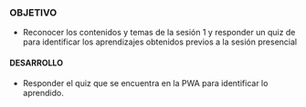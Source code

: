 ### OBJETIVO 
 - Reconocer los contenidos y temas de la sesión 1 y responder un quiz de para identificar los aprendizajes obtenidos previos a la sesión presencial 

#### DESARROLLO
- Responder el quiz que se encuentra en la PWA para identificar lo aprendido. 
